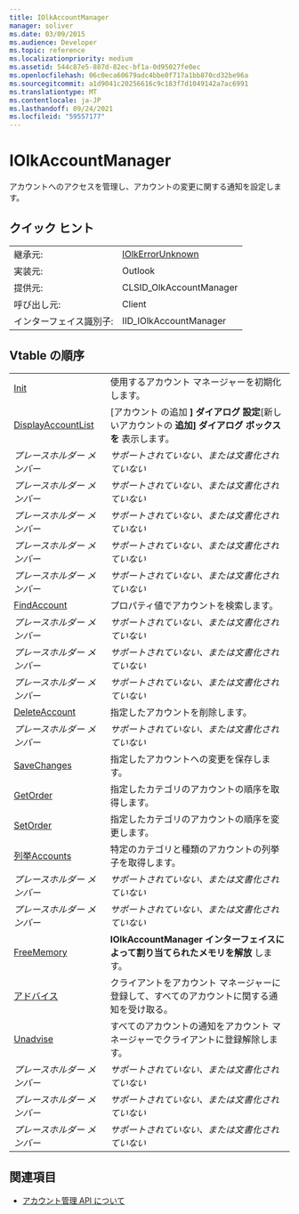 ```yaml
---
title: IOlkAccountManager
manager: soliver
ms.date: 03/09/2015
ms.audience: Developer
ms.topic: reference
ms.localizationpriority: medium
ms.assetid: 544c87e5-887d-82ec-bf1a-0d95027fe0ec
ms.openlocfilehash: 06c0eca60679adc4bbe0f717a1bb870cd32be96a
ms.sourcegitcommit: a1d9041c20256616c9c183f7d1049142a7ac6991
ms.translationtype: MT
ms.contentlocale: ja-JP
ms.lasthandoff: 09/24/2021
ms.locfileid: "59557177"
---
```

# <a name="iolkaccountmanager"></a>IOlkAccountManager

アカウントへのアクセスを管理し、アカウントの変更に関する通知を設定します。
  
## <a name="quick-info"></a>クイック ヒント

|||
|:-----|:-----|
|継承元:  <br/> |[IOlkErrorUnknown](iolkerrorunknown.md) <br/> |
|実装元:  <br/> |Outlook  <br/> |
|提供元:  <br/> |CLSID_OlkAccountManager  <br/> |
|呼び出し元:  <br/> |Client  <br/> |
|インターフェイス識別子:  <br/> |IID_IOlkAccountManager  <br/> |
   
## <a name="vtable-order"></a>Vtable の順序

|||
|:-----|:-----|
|[Init](iolkaccountmanager-init.md) <br/> |使用するアカウント マネージャーを初期化します。  <br/> |
|[DisplayAccountList](iolkaccountmanager-displayaccountlist.md) <br/> |[アカウント の追加 **] ダイアログ 設定**[新しいアカウントの **追加] ダイアログ ボックスを** 表示します。  <br/> |
| *プレースホルダー メンバー*  <br/> | *サポートされていない、または文書化されていない*  <br/> |
| *プレースホルダー メンバー*  <br/> | *サポートされていない、または文書化されていない*  <br/> |
| *プレースホルダー メンバー*  <br/> | *サポートされていない、または文書化されていない*  <br/> |
| *プレースホルダー メンバー*  <br/> | *サポートされていない、または文書化されていない*  <br/> |
| *プレースホルダー メンバー*  <br/> | *サポートされていない、または文書化されていない*  <br/> |
|[FindAccount](iolkaccountmanager-findaccount.md) <br/> |プロパティ値でアカウントを検索します。  <br/> |
| *プレースホルダー メンバー*  <br/> | *サポートされていない、または文書化されていない*  <br/> |
| *プレースホルダー メンバー*  <br/> | *サポートされていない、または文書化されていない*  <br/> |
| *プレースホルダー メンバー*  <br/> | *サポートされていない、または文書化されていない*  <br/> |
|[DeleteAccount](iolkaccountmanager-deleteaccount.md) <br/> |指定したアカウントを削除します。  <br/> |
| *プレースホルダー メンバー*  <br/> | *サポートされていない、または文書化されていない*  <br/> |
|[SaveChanges](iolkaccountmanager-savechanges.md) <br/> |指定したアカウントへの変更を保存します。  <br/> |
|[GetOrder](iolkaccountmanager-getorder.md) <br/> |指定したカテゴリのアカウントの順序を取得します。  <br/> |
|[SetOrder](iolkaccountmanager-setorder.md) <br/> |指定したカテゴリのアカウントの順序を変更します。  <br/> |
|[列挙Accounts](iolkaccountmanager-enumerateaccounts.md) <br/> |特定のカテゴリと種類のアカウントの列挙子を取得します。  <br/> |
| *プレースホルダー メンバー*  <br/> | *サポートされていない、または文書化されていない*  <br/> |
| *プレースホルダー メンバー*  <br/> | *サポートされていない、または文書化されていない*  <br/> |
|[FreeMemory](iolkaccountmanager-freememory.md) <br/> |**IOlkAccountManager インターフェイスによって割り当てられたメモリを解放** します。  <br/> |
|[アドバイス](iolkaccountmanager-advise.md) <br/> |クライアントをアカウント マネージャーに登録して、すべてのアカウントに関する通知を受け取る。  <br/> |
|[Unadvise](iolkaccountmanager-unadvise.md) <br/> |すべてのアカウントの通知をアカウント マネージャーでクライアントに登録解除します。  <br/> |
| *プレースホルダー メンバー*  <br/> | *サポートされていない、または文書化されていない*  <br/> |
| *プレースホルダー メンバー*  <br/> | *サポートされていない、または文書化されていない*  <br/> |
| *プレースホルダー メンバー*  <br/> | *サポートされていない、または文書化されていない*  <br/> |
   
## <a name="see-also"></a>関連項目

- [アカウント管理 API について](about-the-account-management-api.md)

